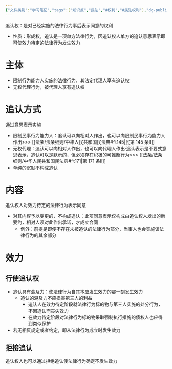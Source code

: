 ```yaml
---
{"文件类别":"学习笔记","tags":["知识点","民法","#权利","#民法权利"],"dg-publish":true,"permalink":"/学习笔记studyup/民法总论/追认权/","dgPassFrontmatter":true,"created":"2024-10-24T20:27:28.548+08:00","updated":"2024-11-01T14:31:59.593+08:00"}
---
```


追认权：是对已经实施的法律行为事后表示同意的权利
- 性质：形成权，追认是一项单方法律行为，因追认权人单方的追认意思表示即可使效力待定的法律行为发生效力
# 主体
- 限制行为能力人实施的法律行为，其法定代理人享有追认权
- 无权代理行为，被代理人享有追认权
# 追认方式
通过意思表示实施
- 限制民事行为能力人：追认可以向相对人作出，也可以向限制民事行为能力人作出>>> [[法条/法条细则/中华人民共和国民法典#^t145\|民第 145 条Ⅱ]]
- 无权代理：追认可以向相对人作出，也可以向代理人作出·追认表示是不要式意思表示，追认可以是默示的，但必须存在积极的可推断行为>>> [[法条/法条细则/中华人民共和国民法典#^t171\|第 171 条Ⅱ]]
- 单纯的沉默不构成追认
# 内容
追认权人对效力待定的法律行为表示同意
- 对其内容予以变更的，不构成追认：此项同意表示仅构成由追认权人发出的新要约，相对人须对此作出承诺，才成立合同
	- 例外：前提是即便不存在未被追认的法律行为部分，当事人也会实施该法律行为的其余部分
# 效力
## 行使追认权
- 追认具有溯及力：使法律行为自其本应发生效力的那一刻发生效力
	- 追认的溯及力不应损害第三人的利益
		- 追认人在效力待定阶段就法律行为标的物与第三人实施的处分行为，不因追认而丧失效力
		- 在效力待定阶段对法律行为标的物采取强制执行措施的债权人也应得到类似保护
- 若无相反规定或者约定，即从法律行为成立时发生效力
## 拒接追认
追认权人也可以通过拒绝追认使法律行为确定不发生效力